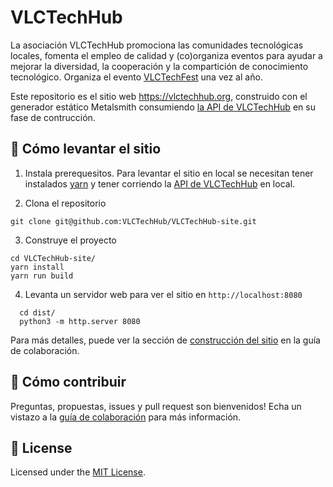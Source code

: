 # VLCTechHub

La asociación VLCTechHub promociona las comunidades tecnológicas locales, fomenta el empleo de calidad y (co)organiza eventos para ayudar a mejorar la diversidad, la cooperación y la compartición de conocimiento tecnológico. Organiza el evento [VLCTechFest](https://vlctechfest.org) una vez al año.

Este repositorio es el sitio web https://vlctechhub.org, construido con el generador estático Metalsmith consumiendo [la API de VLCTechHub](https://github.com/VLCTechHub/VLCTechHub-api) en su fase de contrucción.

## 🚀 Cómo levantar el sitio

1. Instala prerequesitos. Para levantar el sitio en local se necesitan tener instalados [yarn](https://yarnpkg.com/en/docs/instal) y tener corriendo la [API de VLCTechHub](https://github.com/VLCTechHub/VLCTechHub-api) en local.

2. Clona el repositorio
```
git clone git@github.com:VLCTechHub/VLCTechHub-site.git
```

3. Construye el proyecto
```
cd VLCTechHub-site/
yarn install
yarn run build
```

4. Levanta un servidor web para ver el sitio en `http://localhost:8080`
```
  cd dist/
  python3 -m http.server 8080
```

Para más detalles, puede ver la sección de [construcción del sitio](https://github.com/VLCTechHub/VLCTechHub-site/blob/master/CONTRIBUTING.md#-construyendo-el-sitio-web) en la guía de colaboración.

## 🤝 Cómo contribuir

Preguntas, propuestas, issues y pull request son bienvenidos! 
Echa un vistazo a la [guía de colaboración](./CONTRIBUTING.md) para más información.

## :memo: License

Licensed under the [MIT License](./LICENSE).
